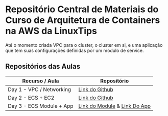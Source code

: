 # Repositório Central de Materiais do Curso de Arquitetura de Containers na AWS da LinuxTips

Até o momento criada VPC para o cluster, o cluster em si, e uma aplicação que tem suas configurações definidas por um modulo de service.

## Repositórios das Aulas 

| Recurso / Aula                | Repositório                                                                                   |
|-------------------------------|-----------------------------------------------------------------------------------------------|
| Day 1 - VPC / Networking              | [Link do Github](https://github.com/lucianothesilva/linuxtips-aws-containers-vpc)                 |
| Day 2 - ECS + EC2              | [Link do Github](https://github.com/lucianothesilva/linuxtips-aws-containers-ecs-cluster)                 |
| Day 3 - ECS Module + App            | [Link do Module](https://github.com/lucianothesilva/linuxtips-aws-containers-ecs-service-module)  &  [Link Do App](https://github.com/lucianothesilva/linuxtips-aws-containers-ecs-app)                 |

